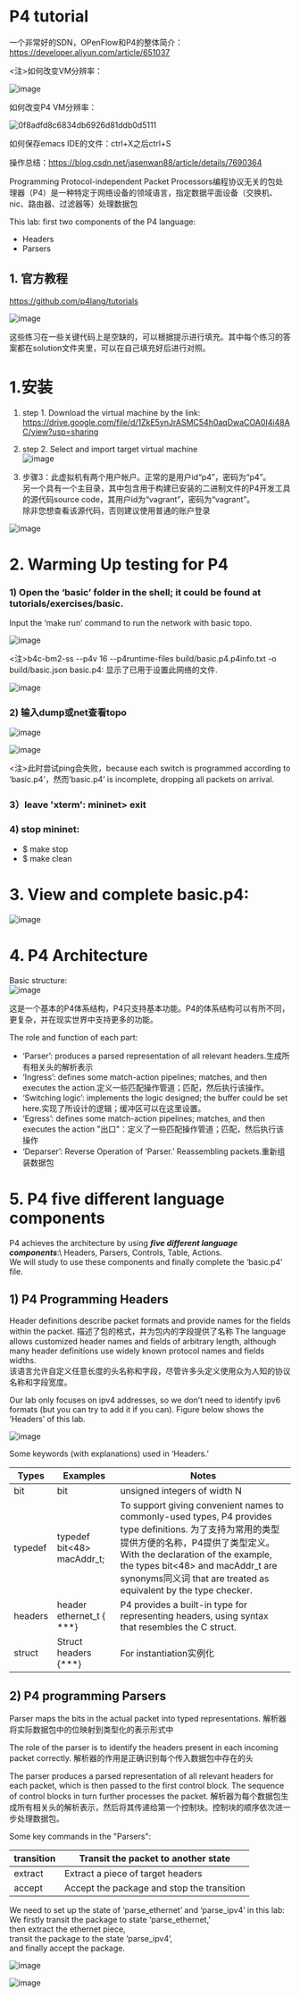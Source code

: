 # P4 tutorial

一个非常好的SDN，OPenFlow和P4的整体简介：
https://developer.aliyun.com/article/651037

<注>如何改变VM分辨率：

![image](https://user-images.githubusercontent.com/58734009/194343297-6ab246f9-1e06-45c9-9e0e-c97a03ea44b7.png)

如何改变P4 VM分辨率：

![0f8adfd8c6834db6926d81ddb0d5111](https://user-images.githubusercontent.com/58734009/194344472-c9772e9c-053e-431f-a4f5-8abadd9674b3.jpg)

如何保存emacs IDE的文件：ctrl+X之后ctrl+S

操作总结：https://blog.csdn.net/jasenwan88/article/details/7690364

Programming Protocol-independent Packet Processors编程协议无关的包处理器（P4）是一种特定于网络设备的领域语言，指定数据平面设备（交换机、nic、路由器、过滤器等）处理数据包

This lab:  first two components of the P4 language: 
* Headers
* Parsers

## 1. 官方教程
https://github.com/p4lang/tutorials

![image](https://user-images.githubusercontent.com/58734009/194260467-ce81db56-04a3-4bc6-96b4-5cb2630eace3.png)

这些练习在一些关键代码上是空缺的，可以根据提示进行填充。其中每个练习的答案都在solution文件夹里，可以在自己填充好后进行对照。


# 1.安装
1) step 1. Download the virtual machine by the link:\
https://drive.google.com/file/d/1ZkE5ynJrASMC54h0aqDwaCOA0I4i48AC/view?usp=sharing

2) step 2. Select and import target virtual machine\
![image](https://user-images.githubusercontent.com/58734009/194266967-ede47623-55f7-4dce-8dd7-ae2a8a97bd98.png)

3) 步骤3：此虚拟机有两个用户帐户。正常的是用户id“p4”，密码为“p4”。\
另一个具有一个主目录，其中包含用于构建已安装的二进制文件的P4开发工具的源代码source code，其用户id为“vagrant”，密码为“vagrant”。\
除非您想查看该源代码，否则建议使用普通的账户登录

![image](https://user-images.githubusercontent.com/58734009/194339115-17d9aeb9-56ab-4977-a623-fb28a4efc185.png)


# 2. Warming Up testing for P4

### 1) Open the ‘basic’ folder in the shell; it could be found at tutorials/exercises/basic.

Input the ‘make run’ command to run the network with basic topo.

![image](https://user-images.githubusercontent.com/58734009/194344889-6cf1c065-47e4-4205-8a48-73b19639ada1.png)

<注>b4c-bm2-ss --p4v 16 --p4runtime-files build/basic.p4.p4info.txt -o build/basic.json basic.p4: 显示了已用于设置此网络的文件.

![image](https://user-images.githubusercontent.com/58734009/194347695-880173ea-deec-4b1a-a4b0-6b02a45dfb63.png)

### 2) 输入dump或net查看topo
![image](https://user-images.githubusercontent.com/58734009/194347979-a4cf60d3-52a3-4257-b6af-897961f8d1f1.png)

![image](https://user-images.githubusercontent.com/58734009/194348033-57d96a57-add8-48e6-8d0f-ddd7a1a3c9f9.png)

<注>此时尝试ping会失败，because each switch is programmed according to ‘basic.p4'，然而‘basic.p4’ is incomplete, dropping all packets on arrival.

### 3）leave 'xterm': mininet> exit

### 4) stop mininet: 
* $ make stop
* $ make clean


# 3. View and complete basic.p4:

![image](https://user-images.githubusercontent.com/58734009/194349778-467d0b70-98a4-4291-b6c2-919f5dd81d03.png)

# 4. P4 Architecture
Basic structure:\
![image](https://user-images.githubusercontent.com/58734009/194351209-fb8bc925-6182-40a6-80ac-21c7a7c8c2c6.png)

这是一个基本的P4体系结构，P4只支持基本功能。P4的体系结构可以有所不同，更复杂，并在现实世界中支持更多的功能。

The role and function of each part:
* ‘Parser’: produces a parsed representation of all relevant headers.生成所有相关头的解析表示
* ‘Ingress’: defines some match-action pipelines; matches, and then executes the action.定义一些匹配操作管道；匹配，然后执行该操作。
* ‘Switching logic’: implements the logic designed; the buffer could be set here.实现了所设计的逻辑；缓冲区可以在这里设置。
* ‘Egress’: defines some match-action pipelines; matches, and then executes the action "出口"：定义了一些匹配操作管道；匹配，然后执行该操作
* ‘Deparser’: Reverse Operation of ‘Parser.’ Reassembling packets.重新组装数据包

# 5. P4 five different language components
P4 achieves the architecture by using ***five different language components***:\ 
Headers, Parsers, Controls, Table, Actions.\
We will study to use these components and finally complete the ‘basic.p4’ file.


## 1) P4 Programming Headers

Header definitions describe packet formats and provide names for the fields within the packet. 描述了包的格式，并为包内的字段提供了名称
The language allows customized header names and fields of arbitrary length, although many header definitions use widely known protocol names and fields widths.\
该语言允许自定义任意长度的头名称和字段，尽管许多头定义使用众为人知的协议名称和字段宽度。

Our lab only focuses on ipv4 addresses, so we don’t need to identify ipv6 formats (but you can try to add it if you can). Figure below shows the ‘Headers’ of this lab.

![image](https://user-images.githubusercontent.com/58734009/194354096-e2bd82e3-3e68-434b-b222-6ec286810c5d.png)

Some keywords (with explanations) used in ‘Headers.’

|Types |Examples |Notes |
| ---- | ---- | ---- |
| bit | bit<N> | unsigned integers of width N |
| typedef | typedef bit<48> macAddr_t; | To support giving convenient names to commonly-used types, P4 provides type definitions. 为了支持为常用的类型提供方便的名称，P4提供了类型定义。With the declaration of the example, the types bit<48> and macAddr_t are synonyms同义词 that are treated as equivalent by the type checker. |
| headers | header ethernet_t { ***} | P4 provides a built-in type for representing headers, using syntax that resembles the C struct. |
| struct | Struct headers {***} | For instantiation实例化 |


## 2) P4 programming Parsers
Parser maps the bits in the actual packet into typed representations. 解析器将实际数据包中的位映射到类型化的表示形式中
  
The role of the parser is to identify the headers present in each incoming packet correctly. 解析器的作用是正确识别每个传入数据包中存在的头

The parser produces a parsed representation of all relevant headers for each packet, which is then passed to the first control block. The sequence of control blocks in turn further processes the packet.  解析器为每个数据包生成所有相关头的解析表示，然后将其传递给第一个控制块。控制块的顺序依次进一步处理数据包。
  
Some key commands in the "Parsers":

|transition |Transit the packet to another state |
  | ---- | ---- |
|extract |Extract a piece of target headers |
|accept |Accept the package and stop the transition |
  
We need to set up the state of ‘parse_ethernet’ and ‘parse_ipv4’ in this lab:\
We firstly transit the package to state ‘parse_ethernet,’ \
then extract the ethernet piece, \
transit the package to the state ‘parse_ipv4’, \
and finally accept the package.

![image](https://user-images.githubusercontent.com/58734009/195543319-6e885ed9-0ca7-414d-bd6a-466542ccf542.png)

![image](https://user-images.githubusercontent.com/58734009/195543361-ff10b8f4-3e72-470e-a1ed-f3b2cb31dac0.png)

